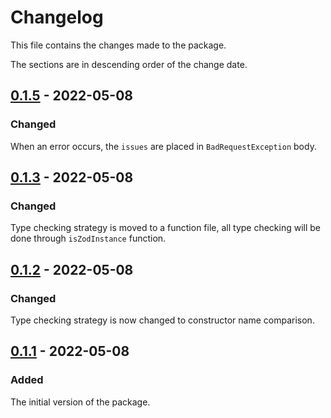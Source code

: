 # Changelog
This file contains the changes made to the package.

The sections are in descending order of the change date.

## [0.1.5] - 2022-05-08
### Changed
When an error occurs, the `issues` are placed in `BadRequestException` body.

## [0.1.3] - 2022-05-08
### Changed
Type checking strategy is moved to a function file, all type checking will be
done through `isZodInstance` function.

## [0.1.2] - 2022-05-08
### Changed
Type checking strategy is now changed to constructor name comparison.

## [0.1.1] - 2022-05-08
### Added
The initial version of the package.

[Unreleased]: https://github.com/incetarik/nestjs-graphql-zod/compare/v1.0.0...HEAD

[0.1.5]: https://github.com/incetarik/nestjs-graphql-zod/compare/0.1.3...0.1.5
[0.1.3]: https://github.com/incetarik/nestjs-graphql-zod/compare/0.1.2...0.1.3
[0.1.2]: https://github.com/incetarik/nestjs-graphql-zod/compare/0.1.1...0.1.2
[0.1.1]: https://github.com/incetarik/nestjs-graphql-zod/releases/tag/0.1.1
